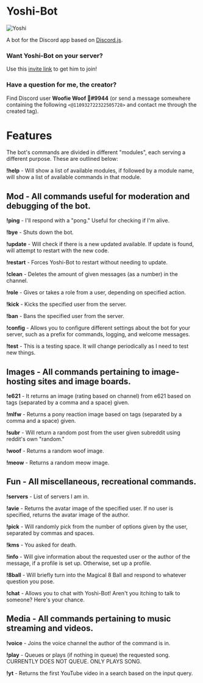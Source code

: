 # Yoshi-Bot
![Yoshi](http://i.imgur.com/0P9zo7t.jpg)

A bot for the Discord app based on [Discord.js](https://github.com/hydrabolt/discord.js/).

### Want Yoshi-Bot on your server?

Use this [invite link](https://discordapp.com/oauth2/authorize?client_id=182989700393336832&scope=bot&permissions=0x10002016) to get him to join!

### Have a question for me, the creator?

Find Discord user **Woofie Woof 🐾#9944** (or send a message somewhere containing the following `<@110932722322505728>` and contact me through the created tag).

# Features
The bot's commands are divided in different "modules", each serving a different purpose. These are outlined below:

**!help** - Will show a list of available modules, if followed by a module name, will show a list of available commands in that module.

## Mod - All commands useful for moderation and debugging of the bot.

**!ping** - I'll respond with a "pong." Useful for checking if I'm alive.

**!bye** - Shuts down the bot.

**!update** - Will check if there is a new updated available. If update is found, will attempt to restart with the new code.

**!restart** - Forces Yoshi-Bot to restart without needing to update.

**!clean** - Deletes the amount of given messages (as a number) in the channel.

**!role** - Gives or takes a role from a user, depending on specified action.

**!kick** - Kicks the specified user from the server.

**!ban** - Bans the specified user from the server.

**!config** - Allows you to configure different settings about the bot for your server, such as a prefix for commands, logging, and welcome messages.

**!test** - This is a testing space. It will change periodically as I need to test new things.

## Images - All commands pertaining to image-hosting sites and image boards.

**!e621** - It returns an image (rating based on channel) from e621 based on tags (separated by a comma and a space) given.

**!mlfw** - Returns a pony reaction image based on tags (separated by a comma and a space) given.

**!subr** - Will return a random post from the user given subreddit using reddit's own "random."

**!woof** - Returns a random woof image.

**!meow** - Returns a random meow image.

## Fun - All miscellaneous, recreational commands.

**!servers** - List of servers I am in.

**!avie** -  Returns the avatar image of the specified user. If no user is specified, returns the avatar image of the author.

**!pick** - Will randomly pick from the number of options given by the user, separated by commas and spaces.

**!kms** - You asked for death.

**!info** - Will give information about the requested user or the author of the message, if a profile is set up. Otherwise, set up a profile.

**!8ball** - Will briefly turn into the Magical 8 Ball and respond to whatever question you pose.

**!chat** - Allows you to chat with Yoshi-Bot! Aren't you itching to talk to someone? Here's your chance.

## Media - All commands pertaining to music streaming and videos.

**!voice** - Joins the voice channel the author of the command is in.

**!play** - Queues or plays (if nothing in queue) the requested song. CURRENTLY DOES NOT QUEUE. ONLY PLAYS SONG.

**!yt** - Returns the first YouTube video in a search based on the input query.
